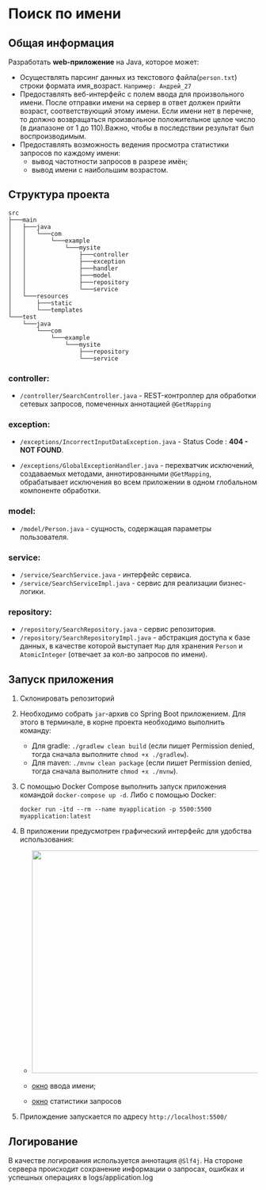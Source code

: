 # Поиск по имени
## Общая информация
Разработать **web-приложение** на Java, которое может:
- Осуществлять парсинг данных из текстового файла(`person.txt`) строки формата
имя_возраст. `Например: Андрей_27`
- Предоставлять веб-интерфейс с полем ввода
для произвольного имени. После отправки имени на сервер
в ответ должен прийти возраст, соответствующий этому
имени. Если имени нет в перечне, то должно возвращаться
произвольное положительное целое число (в диапазоне от 1 до 110).Важно, чтобы в последствии результат
был воспроизводимым.
- Предоставлять возможность ведения просмотра
статистики запросов по каждому имени:
  - вывод частотности запросов в разрезе имён; 
  - вывод имени с наибольшим возрастом.

## Структура проекта
    src
    ├───main
    │   ├───java
    │   │   └───com
    │   │       └───example
    │   │           └───mysite
    │   │               ├───controller
    │   │               ├───exception
    │   │               ├───handler
    │   │               ├───model
    │   │               ├───repository
    │   │               └───service
    │   └───resources
    │       ├───static
    │       └───templates
    └───test
        └───java
            └───com
                └───example
                    └───mysite
                        ├───repository
                        └───service


### controller: 
 
  - `/controller/SearchController.java` - REST-контроллер для обработки сетевых запросов, помеченных аннотацией `@GetMapping` 
                   
### exception:
  
  - `/exceptions/IncorrectInputDataException.java` - Status Code : **404 - NOT FOUND**.
  
  - `/exceptions/GlobalExceptionHandler.java` - перехватчик исключений, создаваемых методами, аннотированными `@GetMapping`, обрабатывает исключения во всем приложении в одном глобальном компоненте обработки.

### model:
  - `/model/Person.java` - сущность, содержащая параметры пользователя.

### service:
   - `/service/SearchService.java` - интерфейс сервиса.
   - `/service/SearchServiceImpl.java` - сервис для реализации бизнес-логики.


### repository:
  - `/repository/SearchRepository.java` - сервис репозитория.
  - `/repository/SearchRepositoryImpl.java` - абстракция доступа к базе данных, в качестве которой выступает `Map` для хранения `Person` и `AtomicInteger` (отвечает за кол-во запросов по имени).

## Запуск приложения
1. Склонировать репозиторий
2. Необходимо собрать `jar`-архив со Spring Boot приложением. Для этого в терминале, в корне проекта необходимо выполнить команду:
      - Для gradle: `./gradlew clean build` (если пишет Permission denied, тогда сначала выполните `chmod +x ./gradlew`).
      - Для maven: `./mvnw clean package` (если пишет Permission denied, тогда сначала выполните `chmod +x ./mvnw`).
3. С помощью Docker Compose выполнить запуск приложения командой `docker-compose up -d`. Либо с помощью Docker: 
   
    `docker run -itd --rm --name myapplication -p 5500:5500 myapplication:latest`
4. В приложении предусмотрен графический интерфейс для удобства использования: 
   - <img src="pic/1.png" width="800" height="450"/>

   - [окно](/pic/1.png) ввода имени;
   - [окно](/pic/2.png) статистики запросов
5. Прилождение запускается по адресу `http://localhost:5500/`

## Логирование
В качестве логирования используется аннотация `@Slf4j`. На стороне сервера происходит сохранение информации о запросах, ошибках и успешных операциях в logs/application.log

 
